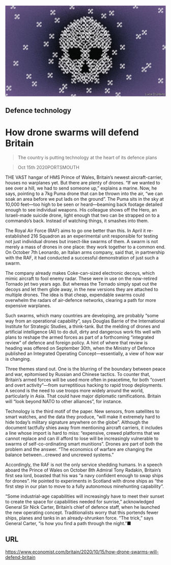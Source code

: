 ![](./images/20201017_BRD001.jpg)

## Defence technology

# How drone swarms will defend Britain

> The country is putting technology at the heart of its defence plans

> Oct 15th 2020PORTSMOUTH

THE VAST hangar of HMS Prince of Wales, Britain’s newest aircraft-carrier, houses no warplanes yet. But there are plenty of drones. “If we wanted to see over a hill, we had to send someone up,” explains a marine. Now, he says, pointing to a 7kg Puma drone that can be thrown into the air, “we can soak an area before we put lads on the ground”. The Puma sits in the sky at 10,000 feet—too high to be seen or heard—beaming back footage detailed enough to see individual weapons. His colleague shows off the Hero, an Israeli-made suicide drone, light enough that two can be strapped on to a commando’s back. Instead of watching things, it smashes into them.

The Royal Air Force (RAF) aims to go one better than this. In April it re-established 216 Squadron as an experimental unit responsible for testing not just individual drones but insect-like swarms of them. A swarm is not merely a mass of drones in one place: they work together to a common end. On October 7th Leonardo, an Italian arms company, said that, in partnership with the RAF, it had conducted a successful demonstration of just such a swarm.

The company already makes Coke-can-sized electronic decoys, which mimic aircraft to fool enemy radar. These were in use on the now-retired Tornado jet two years ago. But whereas the Tornado simply spat out the decoys and let them glide away, in the new versions they are attached to multiple drones. The idea is that cheap, expendable swarms could overwhelm the radars of air-defence networks, clearing a path for more expensive warplanes.

Such swarms, which many countries are developing, are probably “some way from an operational capability”, says Douglas Barrie of the International Institute for Strategic Studies, a think-tank. But the melding of drones and artificial intelligence (AI) to do dull, dirty and dangerous work fits well with plans to reshape the armed forces as part of a forthcoming “integrated review” of defence and foreign policy. A hint of where that review is heading was offered on September 30th, when the Ministry of Defence published an Integrated Operating Concept—essentially, a view of how war is changing.

Three themes stand out. One is the blurring of the boundary between peace and war, epitomised by Russian and Chinese tactics. To counter that, Britain’s armed forces will be used more often in peacetime, for both “covert and overt activity”—from surreptitious hacking to rapid troop deployments. A second is the need to use troops more widely around the world, particularly in Asia. That could have major diplomatic ramifications. Britain will “look beyond NATO to other alliances”, for instance.

Technology is the third motif of the paper. New sensors, from satellites to smart watches, and the data they produce, “will make it extremely hard to hide today’s military signature anywhere on the globe”. Although the document tactfully shies away from mentioning aircraft carriers, it includes a line whose import is hard to miss: “expensive, crewed platforms that we cannot replace and can ill afford to lose will be increasingly vulnerable to swarms of self-co-ordinating smart munitions”. Drones are part of both the problem and the answer. “The economics of warfare are changing the balance between…crewed and uncrewed systems.”

Accordingly, the RAF is not the only service shedding humans. In a speech aboard the Prince of Wales on October 8th Admiral Tony Radakin, Britain’s first sea lord, boasted that his was “a navy confident enough to swap ships for drones”. He pointed to experiments in Scotland with drone ships as “the first step in our plan to move to a fully autonomous minehunting capability”.

“Some industrial-age capabilities will increasingly have to meet their sunset to create the space for capabilities needed for sunrise,” acknowledged General Sir Nick Carter, Britain’s chief of defence staff, when he launched the new operating concept. Traditionalists worry that this portends fewer ships, planes and tanks in an already-shrunken force. “The trick,” says General Carter, “is how you find a path through the night.”■

## URL

https://www.economist.com/britain/2020/10/15/how-drone-swarms-will-defend-britain
